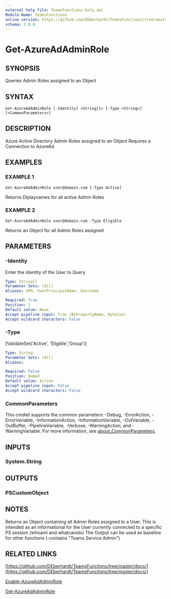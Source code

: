 ```yaml
---
external help file: TeamsFunctions-help.xml
Module Name: TeamsFunctions
online version: https://github.com/DEberhardt/TeamsFunctions/tree/master/docs/
schema: 2.0.0
---
```


# Get-AzureAdAdminRole

## SYNOPSIS
Queries Admin Roles assigned to an Object

## SYNTAX

```
Get-AzureAdAdminRole [-Identity] <String[]> [-Type <String>] [<CommonParameters>]
```

## DESCRIPTION
Azure Active Directory Admin Roles assigned to an Object
Requires a Connection to AzureAd

## EXAMPLES

### EXAMPLE 1
```
Get-AzureAdAdminRole user@domain.com [-Type Active]
```

Returns Diplaynames for all active Admin Roles

### EXAMPLE 2
```
Get-AzureAdAdminRole user@domain.com -Type Eligible
```

Returns  an Object for all Admin Roles assigned

## PARAMETERS

### -Identity
Enter the identity of the User to Query

```yaml
Type: String[]
Parameter Sets: (All)
Aliases: UPN, UserPrincipalName, Username

Required: True
Position: 1
Default value: None
Accept pipeline input: True (ByPropertyName, ByValue)
Accept wildcard characters: False
```

### -Type
\[ValidateSet('Active', 'Eligible','Group')\]

```yaml
Type: String
Parameter Sets: (All)
Aliases:

Required: False
Position: Named
Default value: Active
Accept pipeline input: False
Accept wildcard characters: False
```

### CommonParameters
This cmdlet supports the common parameters: -Debug, -ErrorAction, -ErrorVariable, -InformationAction, -InformationVariable, -OutVariable, -OutBuffer, -PipelineVariable, -Verbose, -WarningAction, and -WarningVariable. For more information, see [about_CommonParameters](http://go.microsoft.com/fwlink/?LinkID=113216).

## INPUTS

### System.String
## OUTPUTS

### PSCustomObject
## NOTES
Returns an Object containing all Admin Roles assigned to a User.
This is intended as an informational for the User currently connected to a specific PS session (whoami and whatcanido)
The Output can be used as baseline for other functions (-contains "Teams Service Admin")

## RELATED LINKS

[https://github.com/DEberhardt/TeamsFunctions/tree/master/docs/](https://github.com/DEberhardt/TeamsFunctions/tree/master/docs/)

[Enable-AzureAdAdminRole]()

[Get-AzureAdAdminRole]()

